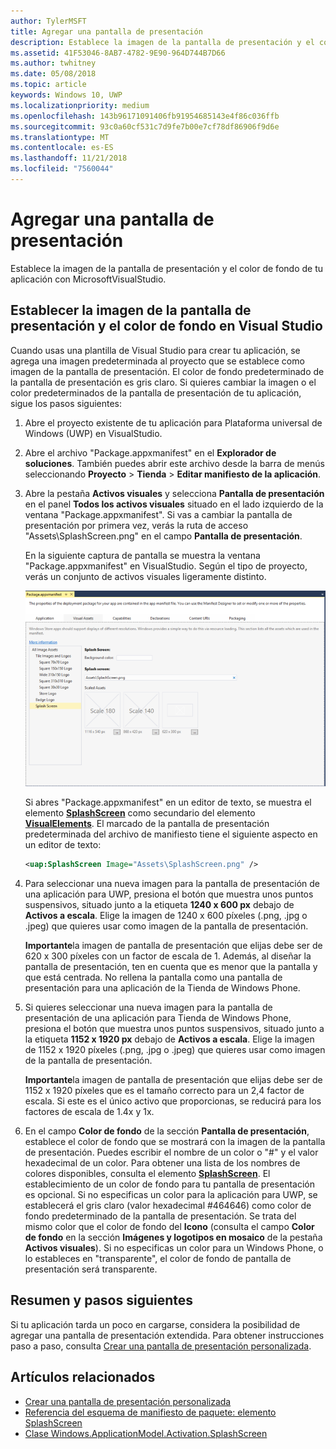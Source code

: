 ```yaml
---
author: TylerMSFT
title: Agregar una pantalla de presentación
description: Establece la imagen de la pantalla de presentación y el color de fondo de tu aplicación con MicrosoftVisualStudio.
ms.assetid: 41F53046-8AB7-4782-9E90-964D744B7D66
ms.author: twhitney
ms.date: 05/08/2018
ms.topic: article
keywords: Windows 10, UWP
ms.localizationpriority: medium
ms.openlocfilehash: 143b96171091406fb91954685143e4f86c036ffb
ms.sourcegitcommit: 93c0a60cf531c7d9fe7b00e7cf78df86906f9d6e
ms.translationtype: MT
ms.contentlocale: es-ES
ms.lasthandoff: 11/21/2018
ms.locfileid: "7560044"
---
```

# <a name="add-a-splash-screen"></a>Agregar una pantalla de presentación

Establece la imagen de la pantalla de presentación y el color de fondo de tu aplicación con MicrosoftVisualStudio.

## <a name="set-the-splash-screen-image-and-background-color-in-visual-studio"></a>Establecer la imagen de la pantalla de presentación y el color de fondo en Visual Studio

Cuando usas una plantilla de Visual Studio para crear tu aplicación, se agrega una imagen predeterminada al proyecto que se establece como imagen de la pantalla de presentación. El color de fondo predeterminado de la pantalla de presentación es gris claro. Si quieres cambiar la imagen o el color predeterminados de la pantalla de presentación de tu aplicación, sigue los pasos siguientes:

1. Abre el proyecto existente de tu aplicación para Plataforma universal de Windows (UWP) en VisualStudio.
2. Abre el archivo "Package.appxmanifest" en el **Explorador de soluciones**. También puedes abrir este archivo desde la barra de menús seleccionando **Proyecto** &gt; **Tienda** &gt; **Editar manifiesto de la aplicación**.
3. Abre la pestaña **Activos visuales** y selecciona **Pantalla de presentación** en el panel **Todos los activos visuales** situado en el lado izquierdo de la ventana "Package.appxmanifest". Si vas a cambiar la pantalla de presentación por primera vez, verás la ruta de acceso "Assets\\SplashScreen.png" en el campo **Pantalla de presentación**.

    En la siguiente captura de pantalla se muestra la ventana "Package.appxmanifest" en VisualStudio. Según el tipo de proyecto, verás un conjunto de activos visuales ligeramente distinto.

    ![captura de pantalla de la ventana "package.appxmanifest" en VisualStudio2017](images/appmanifest.png)

    Si abres "Package.appxmanifest" en un editor de texto, se muestra el elemento [**SplashScreen**](https://msdn.microsoft.com/library/windows/apps/br211467) como secundario del elemento [**VisualElements**](https://msdn.microsoft.com/library/windows/apps/br211471). El marcado de la pantalla de presentación predeterminada del archivo de manifiesto tiene el siguiente aspecto en un editor de texto:

    ```xml
    <uap:SplashScreen Image="Assets\SplashScreen.png" />
    ```

4. Para seleccionar una nueva imagen para la pantalla de presentación de una aplicación para UWP, presiona el botón que muestra unos puntos suspensivos, situado junto a la etiqueta **1240 x 600 px** debajo de **Activos a escala**. Elige la imagen de 1240 x 600 píxeles (.png, .jpg o .jpeg) que quieres usar como imagen de la pantalla de presentación.

    **Importante**la imagen de pantalla de presentación que elijas debe ser de 620 x 300 píxeles con un factor de escala de 1. Además, al diseñar la pantalla de presentación, ten en cuenta que es menor que la pantalla y que está centrada. No rellena la pantalla como una pantalla de presentación para una aplicación de la Tienda de Windows Phone.

5. Si quieres seleccionar una nueva imagen para la pantalla de presentación de una aplicación para Tienda de Windows Phone, presiona el botón que muestra unos puntos suspensivos, situado junto a la etiqueta **1152 x 1920 px** debajo de **Activos a escala**. Elige la imagen de 1152 x 1920 píxeles (.png, .jpg o .jpeg) que quieres usar como imagen de la pantalla de presentación.

    **Importante**la imagen de pantalla de presentación que elijas debe ser de 1152 x 1920 píxeles que es el tamaño correcto para un 2,4 factor de escala. Si este es el único activo que proporcionas, se reducirá para los factores de escala de 1.4x y 1x.

6. En el campo **Color de fondo** de la sección **Pantalla de presentación**, establece el color de fondo que se mostrará con la imagen de la pantalla de presentación. Puedes escribir el nombre de un color o "\#" y el valor hexadecimal de un color. Para obtener una lista de los nombres de colores disponibles, consulta el elemento [**SplashScreen**](https://msdn.microsoft.com/library/windows/apps/br211467). El establecimiento de un color de fondo para tu pantalla de presentación es opcional. Si no especificas un color para la aplicación para UWP, se establecerá el gris claro (valor hexadecimal \#464646) como color de fondo predeterminado de la pantalla de presentación. Se trata del mismo color que el color de fondo del **Icono** (consulta el campo **Color de fondo** en la sección **Imágenes y logotipos en mosaico** de la pestaña **Activos visuales**). Si no especificas un color para un Windows Phone, o lo estableces en "transparente", el color de fondo de pantalla de presentación será transparente.

## <a name="summary-and-next-steps"></a>Resumen y pasos siguientes

Si tu aplicación tarda un poco en cargarse, considera la posibilidad de agregar una pantalla de presentación extendida. Para obtener instrucciones paso a paso, consulta [Crear una pantalla de presentación personalizada](create-a-customized-splash-screen.md).

## <a name="related-topics"></a>Artículos relacionados

* [Crear una pantalla de presentación personalizada](create-a-customized-splash-screen.md)
* [Referencia del esquema de manifiesto de paquete: elemento SplashScreen](https://msdn.microsoft.com/library/windows/apps/br211467)
* [Clase Windows.ApplicationModel.Activation.SplashScreen](https://msdn.microsoft.com/library/windows/apps/br224763)